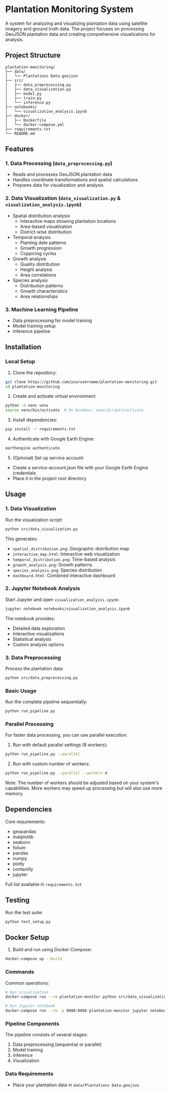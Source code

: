 # Plantation Monitoring System

A system for analyzing and visualizing plantation data using satellite imagery and ground truth data. The project focuses on processing GeoJSON plantation data and creating comprehensive visualizations for analysis.

## Project Structure
```
plantation-monitoring/
├── data/
│   └── Plantations Data.geojson
├── src/
│   ├── data_preprocessing.py
│   ├── data_visualization.py
│   ├── model.py
│   ├── train.py
│   └── inference.py
├── notebooks/
│   └── visualization_analysis.ipynb
├── docker/
│   ├── Dockerfile
│   └── docker-compose.yml
├── requirements.txt
└── README.md
```

## Features

### 1. Data Processing (`data_preprocessing.py`)
- Reads and processes GeoJSON plantation data
- Handles coordinate transformations and spatial calculations
- Prepares data for visualization and analysis

### 2. Data Visualization (`data_visualization.py` & `visualization_analysis.ipynb`)
- Spatial distribution analysis
  - Interactive maps showing plantation locations
  - Area-based visualization
  - District-wise distribution
- Temporal analysis
  - Planting date patterns
  - Growth progression
  - Coppicing cycles
- Growth analysis
  - Quality distribution
  - Height analysis
  - Area correlations
- Species analysis
  - Distribution patterns
  - Growth characteristics
  - Area relationships

### 3. Machine Learning Pipeline
- Data preprocessing for model training
- Model training setup
- Inference pipeline

## Installation

### Local Setup

1. Clone the repository:
```bash
git clone https://github.com/yourusername/plantation-monitoring.git
cd plantation-monitoring
```

2. Create and activate virtual environment:
```bash
python -m venv venv
source venv/bin/activate  # On Windows: venv\Scripts\activate
```

3. Install dependencies:
```bash
pip install -r requirements.txt
```

4. Authenticate with Google Earth Engine:
```bash
earthengine authenticate
```

5. (Optional) Set up service account:
- Create a service-account.json file with your Google Earth Engine credentials
- Place it in the project root directory


## Usage

### 1. Data Visualization

Run the visualization script:
```bash
python src/data_visualization.py
```

This generates:
- `spatial_distribution.png`: Geographic distribution map
- `interactive_map.html`: Interactive web visualization
- `temporal_distribution.png`: Time-based analysis
- `growth_analysis.png`: Growth patterns
- `species_analysis.png`: Species distribution
- `dashboard.html`: Combined interactive dashboard

### 2. Jupyter Notebook Analysis

Start Jupyter and open `visualization_analysis.ipynb`:
```bash
jupyter notebook notebooks/visualization_analysis.ipynb
```

The notebook provides:
- Detailed data exploration
- Interactive visualizations
- Statistical analysis
- Custom analysis options

### 3. Data Preprocessing

Process the plantation data:
```bash
python src/data_preprocessing.py
```


### Basic Usage

Run the complete pipeline sequentially:
```bash
python run_pipeline.py
```

### Parallel Processing

For faster data processing, you can use parallel execution:

1. Run with default parallel settings (8 workers):
```bash
python run_pipeline.py --parallel
```

2. Run with custom number of workers:
```bash
python run_pipeline.py --parallel --workers 4
```

Note: The number of workers should be adjusted based on your system's capabilities. More workers may speed up processing but will also use more memory.

## Dependencies

Core requirements:
- geopandas
- matplotlib
- seaborn
- folium
- pandas
- numpy
- plotly
- contextily
- jupyter

Full list available in `requirements.txt`

## Testing

Run the test suite:
```bash
python test_setup.py
```

## Docker Setup

1. Build and run using Docker Compose:
```bash
docker-compose up --build
```

### Commands

Common operations:
```bash
# Run visualization
docker-compose run --rm plantation-monitor python src/data_visualization.py

# Run Jupyter notebook
docker-compose run --rm -p 8888:8888 plantation-monitor jupyter notebook --ip 0.0.0.0 --allow-root
```



### Pipeline Components

The pipeline consists of several stages:
1. Data preprocessing (sequential or parallel)
2. Model training
3. Inference
4. Visualization

### Data Requirements

- Place your plantation data in `data/Plantations Data.geojson`

